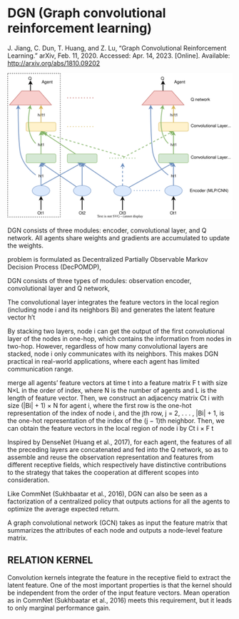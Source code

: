 # DGN (Graph convolutional reinforcement learning)

J. Jiang, C. Dun, T. Huang, and Z. Lu, “Graph Convolutional Reinforcement Learning.” arXiv, Feb. 11, 2020. Accessed: Apr. 14, 2023. [Online]. Available: http://arxiv.org/abs/1810.09202


![DGN architecture as in paper](https://raw.githubusercontent.com/hasithz/CommRL_docs/17137889e1a06f72102cb3b2884ac6af08041954/assets/images/DGN.drawio.svg)

DGN consists of three modules: encoder, convolutional layer, and Q network. All agents share weights and gradients are accumulated to update the weights.

problem is formulated as Decentralized Partially Observable Markov Decision Process (DecPOMDP),

DGN consists of three types of modules: observation encoder, convolutional layer and Q network,

The convolutional layer integrates the feature vectors in the local region (including node i and its neighbors Bi) and generates the latent feature vector h′t

By stacking two layers, node i can get the output of the first convolutional layer of the nodes in one-hop, which contains the information from nodes in two-hop. However, regardless of how many convolutional layers are stacked, node i only communicates with its neighbors. This makes DGN practical in real-world applications, where each agent has limited communication range.

merge all agents’ feature vectors at time t into a feature matrix F t with size N×L in the order of index, where N is the number of agents and L is the length of feature vector. Then, we construct an adjacency matrix Ct i with size (|Bi| + 1) × N for agent i, where the first row is the one-hot representation of the index of node i, and the jth row, j = 2, . . . , |Bi| + 1, is the one-hot representation of the index of the (j − 1)th neighbor. Then, we can obtain the feature vectors in the local region of node i by Ct i × F t


Inspired by DenseNet (Huang et al., 2017), for each agent, the features of all the preceding layers are concatenated and fed into the Q network, so as to assemble and reuse the observation representation and features from different receptive fields, which respectively have distinctive contributions to the strategy that takes the cooperation at different scopes into consideration.

Like CommNet (Sukhbaatar et al., 2016), DGN can also be seen as a factorization of a centralized policy that outputs actions for all the agents to optimize the average expected return.

A graph convolutional network (GCN) takes as input the feature matrix that summarizes the attributes of each node and outputs a node-level feature matrix.

## RELATION KERNEL

Convolution kernels integrate the feature in the receptive field to extract the latent feature. One of the most important properties is that the kernel should be independent from the order of the input feature vectors. Mean operation as in CommNet (Sukhbaatar et al., 2016) meets this requirement, but it leads to only marginal performance gain.
